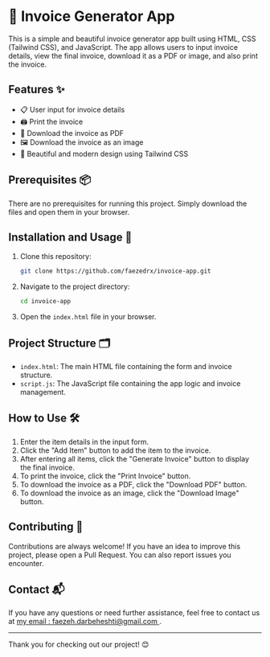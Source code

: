 # 🧾 Invoice Generator App

This is a simple and beautiful invoice generator app built using HTML, CSS (Tailwind CSS), and JavaScript. The app allows users to input invoice details, view the final invoice, download it as a PDF or image, and also print the invoice.

## Features ✨

- 📋 User input for invoice details
- 🖨️ Print the invoice
- 📄 Download the invoice as PDF
- 🖼️ Download the invoice as an image
- 🎨 Beautiful and modern design using Tailwind CSS

## Prerequisites 📦

There are no prerequisites for running this project. Simply download the files and open them in your browser.

## Installation and Usage 🚀

1. Clone this repository:
    ```bash
    git clone https://github.com/faezedrx/invoice-app.git
    ```

2. Navigate to the project directory:
    ```bash
    cd invoice-app
    ```

3. Open the `index.html` file in your browser.

## Project Structure 🗂️

- `index.html`: The main HTML file containing the form and invoice structure.
- `script.js`: The JavaScript file containing the app logic and invoice management.

## How to Use 🛠️

1. Enter the item details in the input form.
2. Click the "Add Item" button to add the item to the invoice.
3. After entering all items, click the "Generate Invoice" button to display the final invoice.
4. To print the invoice, click the "Print Invoice" button.
5. To download the invoice as a PDF, click the "Download PDF" button.
6. To download the invoice as an image, click the "Download Image" button.

## Contributing 👥

Contributions are always welcome! If you have an idea to improve this project, please open a Pull Request. You can also report issues you encounter.

## Contact 📬

If you have any questions or need further assistance, feel free to contact us at [my email : faezeh.darbeheshti@gmail.com ](mailto:faezeh.darbeheshti@gmail.com).

---

Thank you for checking out our project! 😊
